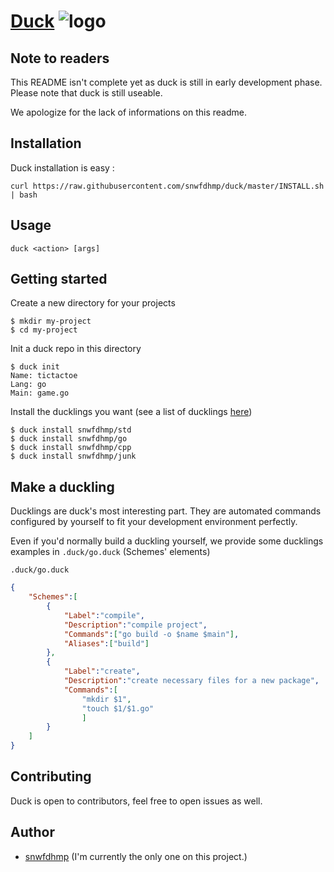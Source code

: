 # [Duck]() ![logo][logo-xs]

## Note to readers

This README isn't complete yet as duck is still in early development phase. Please note that duck is still useable.

We apologize for the lack of informations on this readme.

## Installation

Duck installation is easy :

`curl https://raw.githubusercontent.com/snwfdhmp/duck/master/INSTALL.sh | bash`

## Usage

`duck <action> [args]`


## Getting started

Create a new directory for your projects

```
$ mkdir my-project
$ cd my-project
```
Init a duck repo in this directory

```
$ duck init
Name: tictactoe
Lang: go
Main: game.go
```

Install the ducklings you want (see a list of ducklings [here](#))

```
$ duck install snwfdhmp/std
$ duck install snwfdhmp/go
$ duck install snwfdhmp/cpp
$ duck install snwfdhmp/junk
```

## Make a duckling

Ducklings are duck's most interesting part.
They are automated commands configured by yourself to fit your development environment perfectly.

Even if you'd normally build a duckling yourself, we provide some ducklings examples in <code>.duck/go.duck</code> (Schemes' elements)

<code>.duck/go.duck</code>

```json
{
	"Schemes":[
		{
			"Label":"compile",
			"Description":"compile project",
			"Commands":["go build -o $name $main"],
			"Aliases":["build"]
		},
		{
			"Label":"create",
			"Description":"create necessary files for a new package",
			"Commands":[
				"mkdir $1",
				"touch $1/$1.go"
				]
		}
	]
}
```


## Contributing

Duck is open to contributors, feel free to open issues as well.

## Author

- [snwfdhmp](http://github.com/snwfdhmp) (I'm currently the only one on this project.)



[logo-xs]: https://www.github.com/snwfdhmp/duck/raw/master/ressources/img/logo-xs.png "Logo"